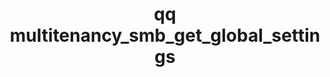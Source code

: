---
category: multitenancy
command: multitenancy_smb_get_global_settings
keywords: qq, qq_cli, multitenancy_smb_get_global_settings
optional_options: []
permalink: /qq-cli-command-guide/multitenancy/multitenancy_smb_get_global_settings.html
positional_options: []
sidebar: qq_cli_command_reference_sidebar
summary: This section explains how to use the <code>qq multitenancy_smb_get_global_settings</code>
  command.
synopsis: Retrieve global default SMB settings
title: qq multitenancy_smb_get_global_settings
usage: qq multitenancy_smb_get_global_settings [-h]

---